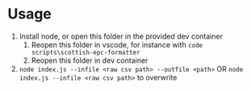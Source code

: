 # Usage
1. Install node, or open this folder in the provided dev container
   1. Reopen this folder in vscode, for instance with `code scripts\scottish-epc-formatter`
   2. Reopen this folder in dev container
2. `node index.js --infile <raw csv path> --outfile <path>` OR `node index.js --infile <raw csv path>` to overwrite